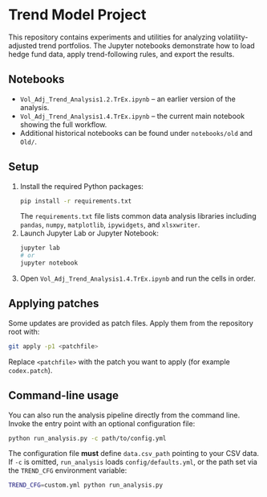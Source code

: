 # Trend Model Project

This repository contains experiments and utilities for analyzing volatility-adjusted trend portfolios. The Jupyter notebooks demonstrate how to load hedge fund data, apply trend-following rules, and export the results.

## Notebooks

- `Vol_Adj_Trend_Analysis1.2.TrEx.ipynb` – an earlier version of the analysis.
- `Vol_Adj_Trend_Analysis1.4.TrEx.ipynb` – the current main notebook showing the full workflow.
- Additional historical notebooks can be found under `notebooks/old` and `Old/`.

## Setup

1. Install the required Python packages:
   ```bash
   pip install -r requirements.txt
   ```
   The `requirements.txt` file lists common data analysis libraries
   including `pandas`, `numpy`, `matplotlib`, `ipywidgets`, and
   `xlsxwriter`.
2. Launch Jupyter Lab or Jupyter Notebook:
   ```bash
   jupyter lab
   # or
   jupyter notebook
   ```
3. Open `Vol_Adj_Trend_Analysis1.4.TrEx.ipynb` and run the cells in order.

## Applying patches

Some updates are provided as patch files. Apply them from the repository root with:

```bash
git apply -p1 <patchfile>
```

Replace `<patchfile>` with the patch you want to apply (for example `codex.patch`).

## Command-line usage

You can also run the analysis pipeline directly from the command line. Invoke
the entry point with an optional configuration file:

```bash
python run_analysis.py -c path/to/config.yml
```

The configuration file **must** define `data.csv_path` pointing to your CSV
data. If ``-c`` is omitted, ``run_analysis`` loads
`config/defaults.yml`, or the path set via the ``TREND_CFG`` environment
variable:

```bash
TREND_CFG=custom.yml python run_analysis.py
```
